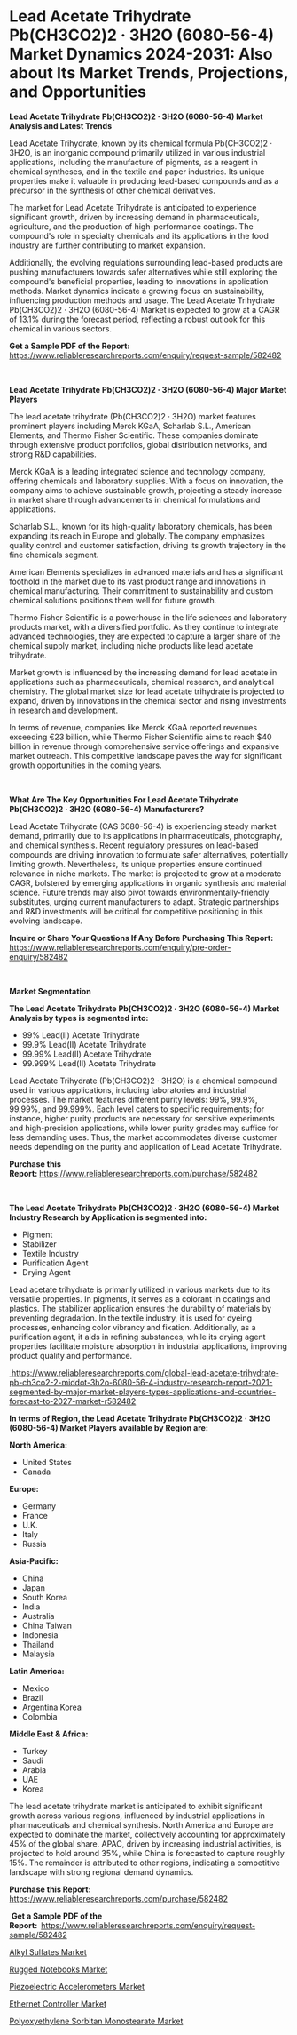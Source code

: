 <p><h1>Lead Acetate Trihydrate Pb(CH3CO2)2 · 3H2O (6080-56-4) Market Dynamics 2024-2031: Also about Its Market Trends, Projections, and Opportunities</h1></p><p><strong>Lead Acetate Trihydrate Pb(CH3CO2)2 · 3H2O (6080-56-4) Market Analysis and Latest Trends</strong></p>
<p><p>Lead Acetate Trihydrate, known by its chemical formula Pb(CH3CO2)2 · 3H2O, is an inorganic compound primarily utilized in various industrial applications, including the manufacture of pigments, as a reagent in chemical syntheses, and in the textile and paper industries. Its unique properties make it valuable in producing lead-based compounds and as a precursor in the synthesis of other chemical derivatives.</p><p>The market for Lead Acetate Trihydrate is anticipated to experience significant growth, driven by increasing demand in pharmaceuticals, agriculture, and the production of high-performance coatings. The compound's role in specialty chemicals and its applications in the food industry are further contributing to market expansion. </p><p>Additionally, the evolving regulations surrounding lead-based products are pushing manufacturers towards safer alternatives while still exploring the compound's beneficial properties, leading to innovations in application methods. Market dynamics indicate a growing focus on sustainability, influencing production methods and usage. The Lead Acetate Trihydrate Pb(CH3CO2)2 · 3H2O (6080-56-4) Market is expected to grow at a CAGR of 13.1% during the forecast period, reflecting a robust outlook for this chemical in various sectors.</p></p>
<p><strong>Get a Sample PDF of the Report:&nbsp;</strong> <a href="https://www.reliableresearchreports.com/enquiry/request-sample/582482?utm_campaign=1393&utm_medium=2&utm_source=Github&utm_content=ia&utm_term=27092024&utm_id=lead-acetate-trihydrate-pbch3co22-3h2o-6080-56-4">https://www.reliableresearchreports.com/enquiry/request-sample/582482</a></p>
<p>&nbsp;</p>
<p><strong>Lead Acetate Trihydrate Pb(CH3CO2)2 · 3H2O (6080-56-4) Major Market Players</strong></p>
<p><p>The lead acetate trihydrate (Pb(CH3CO2)2 · 3H2O) market features prominent players including Merck KGaA, Scharlab S.L., American Elements, and Thermo Fisher Scientific. These companies dominate through extensive product portfolios, global distribution networks, and strong R&D capabilities.</p><p>Merck KGaA is a leading integrated science and technology company, offering chemicals and laboratory supplies. With a focus on innovation, the company aims to achieve sustainable growth, projecting a steady increase in market share through advancements in chemical formulations and applications.</p><p>Scharlab S.L., known for its high-quality laboratory chemicals, has been expanding its reach in Europe and globally. The company emphasizes quality control and customer satisfaction, driving its growth trajectory in the fine chemicals segment.</p><p>American Elements specializes in advanced materials and has a significant foothold in the market due to its vast product range and innovations in chemical manufacturing. Their commitment to sustainability and custom chemical solutions positions them well for future growth.</p><p>Thermo Fisher Scientific is a powerhouse in the life sciences and laboratory products market, with a diversified portfolio. As they continue to integrate advanced technologies, they are expected to capture a larger share of the chemical supply market, including niche products like lead acetate trihydrate.</p><p>Market growth is influenced by the increasing demand for lead acetate in applications such as pharmaceuticals, chemical research, and analytical chemistry. The global market size for lead acetate trihydrate is projected to expand, driven by innovations in the chemical sector and rising investments in research and development.</p><p>In terms of revenue, companies like Merck KGaA reported revenues exceeding €23 billion, while Thermo Fisher Scientific aims to reach $40 billion in revenue through comprehensive service offerings and expansive market outreach. This competitive landscape paves the way for significant growth opportunities in the coming years.</p></p>
<p>&nbsp;</p>
<p><strong>What Are The Key Opportunities For Lead Acetate Trihydrate Pb(CH3CO2)2 · 3H2O (6080-56-4) Manufacturers?</strong></p>
<p><p>Lead Acetate Trihydrate (CAS 6080-56-4) is experiencing steady market demand, primarily due to its applications in pharmaceuticals, photography, and chemical synthesis. Recent regulatory pressures on lead-based compounds are driving innovation to formulate safer alternatives, potentially limiting growth. Nevertheless, its unique properties ensure continued relevance in niche markets. The market is projected to grow at a moderate CAGR, bolstered by emerging applications in organic synthesis and material science. Future trends may also pivot towards environmentally-friendly substitutes, urging current manufacturers to adapt. Strategic partnerships and R&D investments will be critical for competitive positioning in this evolving landscape.</p></p>
<p><strong>Inquire or Share Your Questions If Any Before Purchasing This Report:</strong> <a href="https://www.reliableresearchreports.com/enquiry/pre-order-enquiry/582482?utm_campaign=1393&utm_medium=2&utm_source=Github&utm_content=ia&utm_term=27092024&utm_id=lead-acetate-trihydrate-pbch3co22-3h2o-6080-56-4">https://www.reliableresearchreports.com/enquiry/pre-order-enquiry/582482</a></p>
<p>&nbsp;</p>
<p><strong>Market Segmentation</strong></p>
<p><strong>The Lead Acetate Trihydrate Pb(CH3CO2)2 · 3H2O (6080-56-4) Market Analysis by types is segmented into:</strong></p>
<p><ul><li>99% Lead(II) Acetate Trihydrate</li><li>99.9% Lead(II) Acetate Trihydrate</li><li>99.99% Lead(II) Acetate Trihydrate</li><li>99.999% Lead(II) Acetate Trihydrate</li></ul></p>
<p><p>Lead Acetate Trihydrate (Pb(CH3CO2)2 · 3H2O) is a chemical compound used in various applications, including laboratories and industrial processes. The market features different purity levels: 99%, 99.9%, 99.99%, and 99.999%. Each level caters to specific requirements; for instance, higher purity products are necessary for sensitive experiments and high-precision applications, while lower purity grades may suffice for less demanding uses. Thus, the market accommodates diverse customer needs depending on the purity and application of Lead Acetate Trihydrate.</p></p>
<p><strong>Purchase this Report:&nbsp;</strong><a href="https://www.reliableresearchreports.com/purchase/582482?utm_campaign=1393&utm_medium=2&utm_source=Github&utm_content=ia&utm_term=27092024&utm_id=lead-acetate-trihydrate-pbch3co22-3h2o-6080-56-4">https://www.reliableresearchreports.com/purchase/582482</a></p>
<p>&nbsp;</p>
<p><strong>The Lead Acetate Trihydrate Pb(CH3CO2)2 · 3H2O (6080-56-4) Market Industry Research by Application is segmented into:</strong></p>
<p><ul><li>Pigment</li><li>Stabilizer</li><li>Textile Industry</li><li>Purification Agent</li><li>Drying Agent</li></ul></p>
<p><p>Lead acetate trihydrate is primarily utilized in various markets due to its versatile properties. In pigments, it serves as a colorant in coatings and plastics. The stabilizer application ensures the durability of materials by preventing degradation. In the textile industry, it is used for dyeing processes, enhancing color vibrancy and fixation. Additionally, as a purification agent, it aids in refining substances, while its drying agent properties facilitate moisture absorption in industrial applications, improving product quality and performance.</p></p>
<p><a href="https://www.reliableresearchreports.com/global-lead-acetate-trihydrate-pb-ch3co2-2-middot-3h2o-6080-56-4-industry-research-report-2021-segmented-by-major-market-players-types-applications-and-countries-forecast-to-2027-market-r582482?utm_campaign=1393&utm_medium=2&utm_source=Github&utm_content=ia&utm_term=27092024&utm_id=lead-acetate-trihydrate-pbch3co22-3h2o-6080-56-4">&nbsp;https://www.reliableresearchreports.com/global-lead-acetate-trihydrate-pb-ch3co2-2-middot-3h2o-6080-56-4-industry-research-report-2021-segmented-by-major-market-players-types-applications-and-countries-forecast-to-2027-market-r582482</a></p>
<p><strong>In terms of Region, the Lead Acetate Trihydrate Pb(CH3CO2)2 · 3H2O (6080-56-4) Market Players available by Region are:</strong></p>
<p>
    <p> <strong> North America: </strong>
        <ul>
            <li>United States</li>
            <li>Canada</li>
        </ul>
        </p> 
    <p> <strong> Europe: </strong>
        <ul>
            <li>Germany</li>
            <li>France</li>
            <li>U.K.</li>
            <li>Italy</li>
            <li>Russia</li>
        </ul>
        </p> 
    <p> <strong> Asia-Pacific: </strong>
        <ul>
            <li>China</li>
            <li>Japan</li>
            <li>South Korea</li>
            <li>India</li>
            <li>Australia</li>
            <li>China Taiwan</li>
            <li>Indonesia</li>
            <li>Thailand</li>
            <li>Malaysia</li>
        </ul>
        </p> 
    <p> <strong> Latin America: </strong>
        <ul>
            <li>Mexico</li>
            <li>Brazil</li>
            <li>Argentina Korea</li>
            <li>Colombia</li>
        </ul>
        </p> 
    <p> <strong> Middle East & Africa: </strong>
        <ul>
            <li>Turkey</li>
            <li>Saudi</li>
            <li>Arabia</li>
            <li>UAE</li>
            <li>Korea</li>
        </ul>
    </p>
    </p>
<p><p>The lead acetate trihydrate market is anticipated to exhibit significant growth across various regions, influenced by industrial applications in pharmaceuticals and chemical synthesis. North America and Europe are expected to dominate the market, collectively accounting for approximately 45% of the global share. APAC, driven by increasing industrial activities, is projected to hold around 35%, while China is forecasted to capture roughly 15%. The remainder is attributed to other regions, indicating a competitive landscape with strong regional demand dynamics.</p></p>
<p><strong>Purchase this Report: </strong><a href="https://www.reliableresearchreports.com/purchase/582482?utm_campaign=1393&utm_medium=2&utm_source=Github&utm_content=ia&utm_term=27092024&utm_id=lead-acetate-trihydrate-pbch3co22-3h2o-6080-56-4">https://www.reliableresearchreports.com/purchase/582482</a></p>
<p>&nbsp;<strong>Get a Sample PDF of the Report:&nbsp;&nbsp;</strong><a href="https://www.reliableresearchreports.com/enquiry/request-sample/582482?utm_campaign=1393&utm_medium=2&utm_source=Github&utm_content=ia&utm_term=27092024&utm_id=lead-acetate-trihydrate-pbch3co22-3h2o-6080-56-4">https://www.reliableresearchreports.com/enquiry/request-sample/582482</a></p>
<p><strong></strong></p>
<p><p><a href="https://issuu.com/reportprime-2/docs/alkyl-sulfates-market-size-2030.ppt_d997b90cb3b43d?utm_campaign=1393&utm_medium=2&utm_source=Github&utm_content=ia&utm_term=27092024&utm_id=lead-acetate-trihydrate-pbch3co22-3h2o-6080-56-4">Alkyl Sulfates Market</a></p><p><a href="https://www.linkedin.com/pulse/global-rugged-notebooks-market-exploring-share-trends-future-dh4je?utm_campaign=1393&utm_medium=2&utm_source=Github&utm_content=ia&utm_term=27092024&utm_id=lead-acetate-trihydrate-pbch3co22-3h2o-6080-56-4">Rugged Notebooks Market</a></p><p><a href="https://www.linkedin.com/pulse/what-innovations-market-trends-shaping-piezoelectric-accelerometers-o5nde?utm_campaign=1393&utm_medium=2&utm_source=Github&utm_content=ia&utm_term=27092024&utm_id=lead-acetate-trihydrate-pbch3co22-3h2o-6080-56-4">Piezoelectric Accelerometers Market</a></p><p><a href="https://www.linkedin.com/pulse/ethernet-controller-market-size-share-trends-analysis-report-d6fre?utm_campaign=1393&utm_medium=2&utm_source=Github&utm_content=ia&utm_term=27092024&utm_id=lead-acetate-trihydrate-pbch3co22-3h2o-6080-56-4">Ethernet Controller Market</a></p><p><a href="https://issuu.com/reportprime-2/docs/polyoxyethylene-sorbitan-monosteara_309c314d6f9bc7?utm_campaign=1393&utm_medium=2&utm_source=Github&utm_content=ia&utm_term=27092024&utm_id=lead-acetate-trihydrate-pbch3co22-3h2o-6080-56-4">Polyoxyethylene Sorbitan Monostearate Market</a></p></p>
